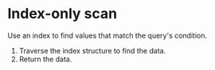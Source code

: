 # Index-only scan

Use an index to find values that match the query's condition.

1. Traverse the index structure to find the data.
2. Return the data.

